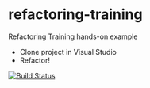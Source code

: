 # refactoring-training
Refactoring Training hands-on example

* Clone project in Visual Studio
* Refactor!

[![Build Status](https://travis-ci.org/bkraitberg/refactoring-training-2.1.svg?branch=master)](https://travis-ci.org/bkraitberg/refactoring-training-2.1)
